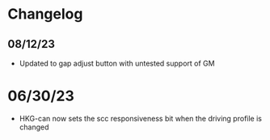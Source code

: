 # Changelog

## 08/12/23
* Updated to gap adjust button with untested support of GM


# 06/30/23
* HKG-can now sets the scc responsiveness bit when the driving profile is changed
